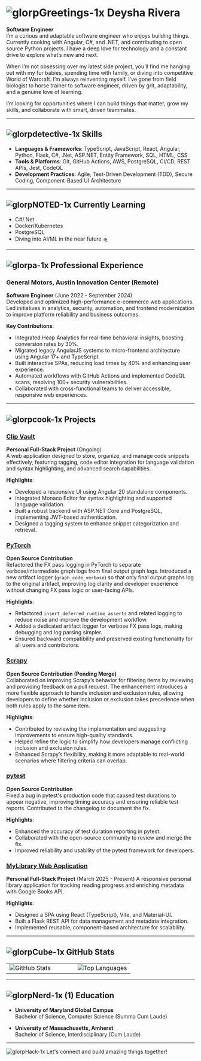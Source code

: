 # ![glorpGreetings-1x](https://github.com/user-attachments/assets/ee537c7f-c8fe-4881-9c47-5e4550a7be3a) Deysha Rivera




**Software Engineer**  
I’m a curious and adaptable software engineer who enjoys building things. Currently cooking with Angular, C#, and .NET, and contributing to open source Python projects. I have a deep love for technology and a constant drive to explore what’s new and next.

When I’m not obsessing over my latest side project, you’ll find me hanging out with my fur babies, spending time with family, or diving into competitive World of Warcraft. I’m always reinventing myself. I’ve gone from field biologist to horse trainer to software engineer, driven by grit, adaptability, and a genuine love of learning.

I’m looking for opportunities where I can build things that matter, grow my skills, and collaborate with smart, driven teammates.

---

## ![glorpdetective-1x](https://github.com/user-attachments/assets/9d52cf1f-8b48-46ec-b0c7-aaa0757fa4da) **Skills**

- **Languages & Frameworks**: TypeScript, JavaScript, React, Angular, Python, Flask, C#, .Net, ASP.NET, Entity Framework, SQL, HTML, CSS  
- **Tools & Platforms**: Git, GitHub Actions, AWS, PostgreSQL, CI/CD, REST APIs, Jest, CodeQL
- **Development Practices**: Agile, Test-Driven Development (TDD), Secure Coding, Component-Based UI Architecture  

---

## ![glorpNOTED-1x](https://github.com/user-attachments/assets/0684fa42-68a6-4838-9697-2e7aed1355eb) **Currently Learning**

- C#/.Net
- Docker/Kubernetes
- PostgreSQL
- Diving into AI/ML in the near future 🛸

---

## ![glorpa-1x](https://github.com/user-attachments/assets/c3885f3e-b618-454d-886a-0a0c6a96e8b0) **Professional Experience**

### General Motors, Austin Innovation Center (Remote)  
**Software Engineer** (June 2022 - September 2024)  
Developed and optimized high-performance e-commerce web applications. Led initiatives in analytics, security, automation, and frontend modernization to improve platform reliability and business outcomes.

**Key Contributions**:
- Integrated Heap Analytics for real-time behavioral insights, boosting conversion rates by 30%.
- Migrated legacy AngularJS systems to micro-frontend architecture using Angular 17+ and TypeScript.
- Built interactive SPAs, reducing load times by 40% and enhancing user experience.
- Automated workflows with GitHub Actions and implemented CodeQL scans, resolving 100+ security vulnerabilities.
- Collaborated with cross-functional teams to deliver accessible, responsive web experiences.

---

## ![glorpcook-1x](https://github.com/user-attachments/assets/5ec95d10-6398-4a46-a9c2-a53d188f0fa8) **Projects**

### [Clip Vault](https://github.com/rivtechprojects/clipvault)  
**Personal Full-Stack Project** (Ongoing)  
A web application designed to store, organize, and manage code snippets effectively, featuring tagging, code editor integration for language validation and syntax highlighting, and advanced search capabilities.

**Highlights**:
- Developed a responsive UI using Angular 20 standalone components.
- Integrated Monaco Editor for syntax highlighting and supported language validation.
- Built a robust backend with ASP.NET Core and PostgreSQL, implementing JWT-based authentication.  
- Designed a tagging system to enhance snippet categorization and retrieval.

### [PyTorch](https://github.com/pytorch/pytorch/pull/153775)  
**Open Source Contribution**  
Refactored the FX pass logging in PyTorch to separate verbose/intermediate graph logs from final output graph logs. Introduced a new artifact logger (`graph_code_verbose`) so that only final output graphs log to the original artifact, improving log clarity and developer experience without changing FX pass logic or user-facing APIs.

**Highlights**:
- Refactored `insert_deferred_runtime_asserts` and related logging to reduce noise and improve the development workflow.
- Added a dedicated artifact logger for verbose FX pass logs, making debugging and log parsing simpler.
- Ensured backward compatibility and preserved existing functionality for all users and contributors.

### [Scrapy](https://github.com/scrapy/scrapy/pull/6749)
**Open Source Contribution (Pending Merge)**  
Collaborated on improving Scrapy’s behavior for filtering items by reviewing and providing feedback on a pull request. The enhancement introduces a more flexible approach to handle inclusion and exclusion rules, allowing developers to define whether inclusion or exclusion takes precedence when both rules apply to the same item.

**Highlights**:
- Contributed by reviewing the implementation and suggesting improvements to ensure high-quality standards.
- Helped refine the logic to simplify how developers manage conflicting inclusion and exclusion rules.
- Enhanced Scrapy’s flexibility, making it more adaptable to real-world scenarios where filtering criteria can overlap.

### [pytest](https://github.com/pytest-dev/pytest/pull/13394)  
**Open Source Contribution**  
Fixed a bug in pytest's production code that caused test durations to appear negative, improving timing accuracy and ensuring reliable test reports. Contributed to the changelog to document the fix.

**Highlights**:
- Enhanced the accuracy of test duration reporting in pytest.
- Collaborated with the open-source community to review and merge the fix.
- Improved reliability and usability of the pytest framework for developers.

### [MyLibrary Web Application](https://github.com/rivtechprojects/mylibrary-app)  
**Personal Full-Stack Project** (March 2025 - Present)
A responsive personal library application for tracking reading progress and enriching metadata with Google Books API.

**Highlights**:
- Designed a SPA using React (TypeScript), Vite, and Material-UI.
- Built a Flask REST API for data management and metadata integration.
- Implemented reusable, component-based architecture for scalability.

---

## ![glorpCube-1x](https://github.com/user-attachments/assets/cd3fe116-1584-4b4e-922d-4181af0b8e2d) **GitHub Stats**

<div align="center">
  <table style="border-collapse: collapse; border: none;">
    <tr>
      <td style="border: none;">
        <img src="https://github-readme-stats.vercel.app/api?username=rivtechprojects&show_icons=true&theme=radical&cache_seconds=1800&v=3" alt="GitHub Stats" />
      </td>
      <td style="width: 40px; border: none;"></td> <!-- Spacer Column -->
      <td style="border: none;">
        <img src="https://github-readme-stats.vercel.app/api/top-langs/?username=rivtechprojects&layout=compact&theme=radical" alt="Top Languages" />
      </td>
    </tr>
  </table>
</div>

---

## ![glorpNerd-1x (1)](https://github.com/user-attachments/assets/24b73412-7ed5-40cd-af83-679836861c2d) **Education**

- **University of Maryland Global Campus**  
  Bachelor of Science, Computer Science (Summa Cum Laude)  

- **University of Massachusetts, Amherst**  
  Bachelor of Science, Interdisciplinary (Cum Laude)  

---

![glorpHack-1x](https://github.com/user-attachments/assets/54216bf9-dfd7-4d6d-bc6d-ada5a71c1cb6) Let's connect and build amazing things together!


